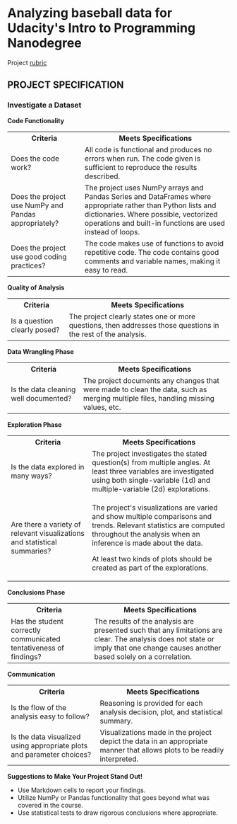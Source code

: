 <h1>Analyzing baseball data for Udacity's Intro to Programming Nanodegree</h1>

Project [rubric](https://review.udacity.com/#!/rubrics/107/view)

<h2>PROJECT SPECIFICATION</h2>
<h3>Investigate a Dataset</h3>

<b>Code Functionality</b>
<table style="width:100%">
  <tr>
    <th>Criteria</th>
    <th>Meets Specifications</th> 
  </tr>
  <tr>
    <td>Does the code work?</td>
    <td>All code is functional and produces no errors when run. The code given is sufficient to reproduce the results described.</td> 
  </tr>
  <tr>
    <td>Does the project use NumPy and Pandas appropriately?</td>
    <td>The project uses NumPy arrays and Pandas Series and DataFrames where appropriate rather than Python lists and dictionaries. Where possible, vectorized operations and built-in functions are used instead of loops.</td> 
  </tr>
  <tr>
    <td>Does the project use good coding practices?</td>
    <td>The code makes use of functions to avoid repetitive code. The code contains good comments and variable names, making it easy to read.</td> 
  </tr>
</table>

<b>Quality of Analysis</b>

<table style="width:100%">
  <tr>
    <th>Criteria</th>
    <th>Meets Specifications</th> 
  </tr>
  <tr>
    <td>Is a question clearly posed?</td>
    <td>The project clearly states one or more questions, then addresses those questions in the rest of the analysis.</td> 
  </tr>
</table>

<b>Data Wrangling Phase</b>

<table style="width:100%">
  <tr>
    <th>Criteria</th>
    <th>Meets Specifications</th> 
  </tr>
  <tr>
    <td>Is the data cleaning well documented?</td>
    <td>The project documents any changes that were made to clean the data, such as merging multiple files, handling missing values, etc.</td> 
  </tr>
</table>

<b>Exploration Phase</b>

<table style="width:100%">
  <tr>
    <th>Criteria</th>
    <th>Meets Specifications</th> 
  </tr>
  <tr>
    <td>Is the data explored in many ways?</td>
    <td>The project investigates the stated question(s) from multiple angles. At least three variables are investigated using both single-variable (1d) and multiple-variable (2d) explorations.</td> 
  </tr>
  <tr>
    <td>Are there a variety of relevant visualizations and statistical summaries?</td>
    <td><p>The project's visualizations are varied and show multiple comparisons and trends. Relevant statistics are computed throughout the analysis when an inference is made about the data.</p><p>At least two kinds of plots should be created as part of the explorations.</p></td> 
  </tr>
</table>

<b>Conclusions Phase</b>

<table style="width:100%">
  <tr>
    <th>Criteria</th>
    <th>Meets Specifications</th> 
  </tr>
  <tr>
    <td>Has the student correctly communicated tentativeness of findings?</td>
    <td>The results of the analysis are presented such that any limitations are clear. The analysis does not state or imply that one change causes another based solely on a correlation.</td> 
  </tr>
</table>

<b>Communication</b>

<table style="width:100%">
  <tr>
    <th>Criteria</th>
    <th>Meets Specifications</th> 
  </tr>
  <tr>
    <td>Is the flow of the analysis easy to follow?</td>
    <td>Reasoning is provided for each analysis decision, plot, and statistical summary.</td> 
  </tr>
  <tr>
    <td>Is the data visualized using appropriate plots and parameter choices?</td>
    <td>Visualizations made in the project depict the data in an appropriate manner that allows plots to be readily interpreted.</td> 
  </tr>
</table>

<b>Suggestions to Make Your Project Stand Out!</b>
* Use Markdown cells to report your findings.
* Utilize NumPy or Pandas functionality that goes beyond what was covered in the course.
* Use statistical tests to draw rigorous conclusions where appropriate.
